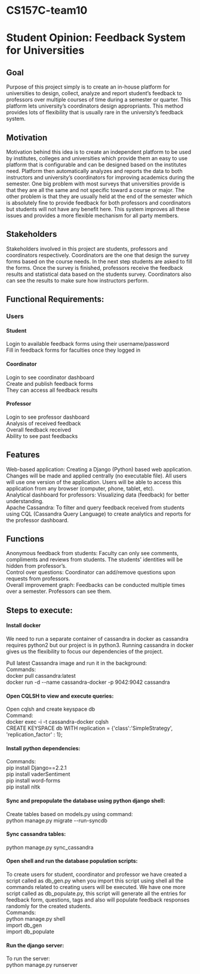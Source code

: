 # CS157C-team10

# Student Opinion: Feedback System for Universities

## Goal

Purpose of this project simply is to create an in-house platform for universities to design, collect, analyze and report student’s feedback to professors over multiple courses of time during a semester or quarter. This platform lets university’s coordinators design appropriants. This method provides lots of flexibility that is usually rare in the university’s feedback system. 

## Motivation

Motivation behind this idea is to create an independent platform to be used by institutes, colleges and universities which provide them an easy to use platform that is configurable and can be designed based on the institutes need. Platform then automatically analyzes and reports the data to both instructors and university’s coordinators for improving academics during the semester. One big problem with most surveys that universities provide is that they are all the same and not specific toward a course or major. The other problem is that they are usually held at the end of the semester which is absolutely fine to provide feedback for both professors and coordinators but students will not have any benefit here. This system improves all these issues and provides a more flexible mechanism for all party members.

## Stakeholders

Stakeholders involved in this project are students, professors and coordinators respectively. Coordinators are the one that design the survey forms based on the course needs. In the next step students are asked to fill the forms. Once the survey is finished, professors receive the feedback results and statistical data based on the students survey. Coordinators also can see the results to make sure how instructors perform.

## Functional Requirements:
### Users
#### Student
Login to available feedback forms using their username/password <br>
Fill in feedback forms for faculties once they logged in <br>
#### Coordinator
Login to see coordinator dashboard<br>
Create and publish feedback forms<br>
They can access all feedback results<br>
#### Professor
Login to see professor dashboard<br>
Analysis of received feedback<br>
Overall feedback received<br>
Ability to see past feedbacks<br>

## Features
Web-based application: Creating a Django (Python) based web application. Changes will be made and applied centrally (no executable file). All users will use one version of the application. Users will be able to access this application from any browser (computer, phone, tablet, etc).<br>
Analytical dashboard for professors: Visualizing data (feedback) for better understanding.<br>
Apache Cassandra: To filter and query feedback received from students using CQL (Cassandra Query Language) to create analytics and reports for the professor dashboard.<br> 

## Functions

Anonymous feedback from students: Faculty can only see comments, compliments and reviews from students. The students' identities will be hidden from professor’s.<br>
Control over questions: Coordinator can add/remove questions upon requests from professors. <br>
Overall improvement graph: Feedbacks can be conducted multiple times over a semester. Professors can see them.<br>

## Steps to execute:
#### Install docker<br>
We need to run a separate container of cassandra in docker as cassandra requires python2 but our project is in python3. Running cassandra in docker gives us the flexibility to focus our dependencies of the project.<br>

Pull latest Cassandra image and run it in the background: <br>
Commands:<br>
docker pull cassandra:latest <br>
docker run -d --name cassandra-docker -p 9042:9042 cassandra<br>

#### Open CQLSH to view and execute queries:
Open cqlsh and create keyspace db<br />
Command:<br />
docker exec -i -t cassandra-docker cqlsh<br />
CREATE KEYSPACE db WITH replication = {'class':'SimpleStrategy', 'replication_factor' : 1};<br />

#### Install python dependencies:<br />
Commands:<br />
pip install Django==2.2.1<br />
pip install vaderSentiment<br />
pip install word-forms<br />
pip install nltk<br />
#### Sync and prepopulate the database using python django shell:<br />
Create tables based on models.py using command:<br />
python manage.py migrate --run-syncdb<br />

#### Sync cassandra tables:
python manage.py sync_cassandra<br />

#### Open shell and run the database population scripts: 
To create users for student, coordinator and professor we have created a script called as db_gen.py when you import this script using shell all the commands related to creating users will be executed. We have one more script called as db_populate.py, this script will generate all the entries for feedback form, questions, tags and also will populate feedback responses randomly for the created students.<br />
Commands:<br />
python manage.py shell<br />
import db_gen<br />
import db_populate<br />

#### Run the django server:
To run the server:<br />
python manage.py runserver<br />


